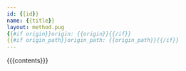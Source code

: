 ```yaml
---
id: {{id}}
name: {{title}}
layout: method.pug
{{#if origin}}origin: {{origin}}{{/if}}
{{#if origin_path}}origin_path: {{origin_path}}{{/if}}
---
```

{{{contents}}}
